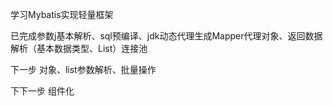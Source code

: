 学习Mybatis实现轻量框架

已完成参数j基本解析、sql预编译、jdk动态代理生成Mapper代理对象、返回数据解析（基本数据类型、List）连接池

下一步 对象、list参数解析、批量操作

下下一步 组件化
